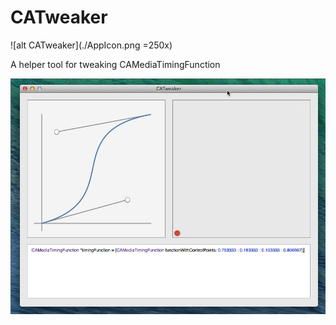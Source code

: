 # CATweaker

![alt CATweaker](./AppIcon.png =250x)

A helper tool for tweaking CAMediaTimingFunction


![alt Window](./poster.jpg)

